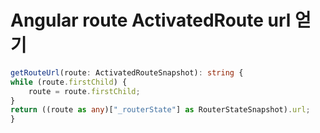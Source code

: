 # Angular route ActivatedRoute url 얻기

```ts
getRouteUrl(route: ActivatedRouteSnapshot): string {
while (route.firstChild) {
    route = route.firstChild;
}
return ((route as any)["_routerState"] as RouterStateSnapshot).url;
}
```

